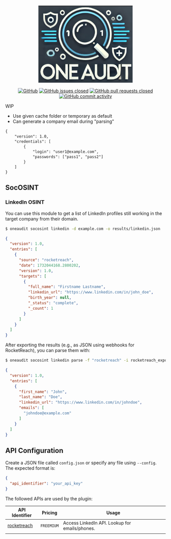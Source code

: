 <div align="center">

![LOGO](.github/dalle_logo.png)

[![GitHub](https://img.shields.io/github/license/QuentinRa/oneaudit)](LICENSE)
[![GitHub issues closed](https://img.shields.io/github/issues-closed/QuentinRa/oneaudit?color=%23a0)](https://github.com/QuentinRa/oneaudit/issues)
[![GitHub pull requests closed](https://img.shields.io/github/issues-pr-closed/QuentinRa/oneaudit?color=%23a0)](https://github.com/QuentinRa/oneaudit/pulls)
[![GitHub commit activity](https://img.shields.io/github/commit-activity/m/QuentinRa/oneaudit)](https://github.com/QuentinRa/oneaudit)
</div>

WIP

* Use given cache folder or temporary as default
* Can generate a company email during "parsing"

```json!
{
    "version": 1.0,
    "credentials": [
        {
            "login": "user1@example.com",
            "passwords": ["pass1", "pass2"]
        }
    ]
}
```

## SocOSINT

### LinkedIn OSINT

You can use this module to get a list of LinkedIn profiles still working in the target company from their domain.

```bash
$ oneaudit socosint linkedin -d example.com -o results/linkedin.json
```

```json
{
  "version": 1.0,
  "entries": [
    {
      "source": "rocketreach",
      "date": 1732044168.2800202,
      "version": 1.0,
      "targets": [
        {
          "full_name": "Firstname Lastname",
          "linkedin_url": "https://www.linkedin.com/in/john_doe",
          "birth_year": null,
          "_status": "complete",
          "_count": 1
        }
      ]
    }
  ]
}
```

After exporting the results (e.g., as JSON using webhooks for RocketReach), you can parse them with:

```bash
$ oneaudit socosint linkedin parse -f "rocketreach" -i rocketreach_export.json -o linkedin_emails.json
```

```json
{
  "version": 1.0,
  "entries": [
    {
      "first_name": "John",
      "last_name": "Doe",
      "linkedin_url": "https://www.linkedin.com/in/johndoe",
      "emails": [
        "johndoe@example.com"
      ]
    }
  ]
}
```

## API Configuration

Create a JSON file called `config.json` or specify any file using `--config`. The expected format is:

```json
{
  "api_identifier": "your_api_key"
}
```

The followed APIs are used by the plugin:

| API Identifier                         | Pricing    | Usage                                          |
|----------------------------------------|------------|------------------------------------------------|
| [rocketreach](https://rocketreach.co/) | `FREEMIUM` | Access LinkedIn API. Lookup for emails/phones. |
|                                        |            |                                                |
